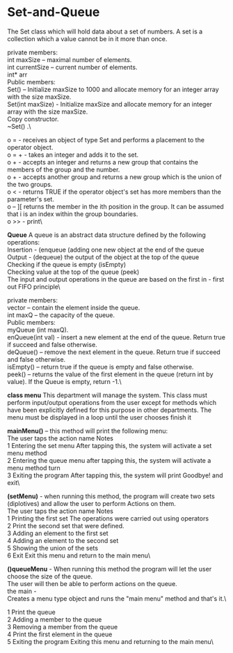 # Set-and-Queue

The Set class which will hold data about a set of numbers. A set is a collection which a value cannot
be in it more than once.

private members:\
int maxSize – maximal number of elements.\
int currentSize – current number of elements.\
int* arr\
Public members:\
Set() – Initialize maxSize to 1000 and allocate memory for an integer array with the size
maxSize.\
Set(int maxSize) - Initialize maxSize and allocate memory for an integer array with the size
maxSize.\
Copy constructor.\
~Set() .\

o = - receives an object of type Set and performs a placement to the operator object.\
o = + - takes an integer and adds it to the set.\
o + - accepts an integer and returns a new group that contains the members of the group and the number.\
o + - accepts another group and returns a new group which is the union of the two groups.\
o < - returns TRUE if the operator object's set has more members than the parameter's set.\
o – ][ returns the member in the ith position in the group. It can be assumed that i is an index within the group boundaries.\
o >> - print\


**Queue**
A queue is an abstract data structure defined by the following operations:\
Insertion - (enqueue (adding one new object at the end of the queue\
Output - (dequeue) the output of the object at the top of the queue\
Checking if the queue is empty (isEmpty)\
Checking value at the top of the queue (peek)\
The input and output operations in the queue are based on the first in - first out FIFO principle\

private members:\
vector<int> – contain the element inside the queue.\
int maxQ – the capacity of the queue.\
Public members:\
myQueue (int maxQ).\
enQueue(int val) - insert a new element at the end of the queue. Return true if succeed and
false otherwise.\
deQueue() – remove the next element in the queue. Return true if succeed and false
otherwise.\
isEmpty() – return true if the queue is empty and false otherwise.\
peek() – returns the value of the first element in the queue (return int by value). If the
Queue is empty, return -1.\

**class menu**
This department will manage the system. This class must perform input/output operations from the user except for methods
which have been explicitly defined for this purpose in other departments. The menu must be displayed in a loop until the user chooses
finish it

**mainMenu()** – this method will print the following menu:\
The user taps the action name Notes\
1 Entering the set menu After tapping this, the system will activate a set menu method\
2 Entering the queue menu after tapping this, the system will activate a menu method
turn\
3 Exiting the program After tapping this, the system will print Goodbye! and exit\


**(setMenu)** - when running this method, the program will create two sets (diplotives) and allow the user to perform
Actions on them.\
The user taps the action name Notes\
1 Printing the first set The operations were carried out using operators\
2 Print the second set that were defined.\
3 Adding an element to the first set\
4 Adding an element to the second set\
5 Showing the union of the sets\
6 Exit Exit this menu and return to the main menu\


**()queueMenu** - When running this method the program will let the user choose the size of the queue.\
The user will then be able to perform actions on the queue.\
the main -\
Creates a menu type object and runs the "main menu" method and that's it.\

1 Print the queue\
2 Adding a member to the queue\
3 Removing a member from the queue\
4 Print the first element in the queue\
5 Exiting the program Exiting this menu and returning to the main menu\
